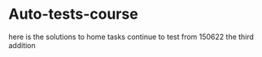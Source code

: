 # Auto-tests-course
here is the solutions to home tasks
continue to test from 150622
the third addition
